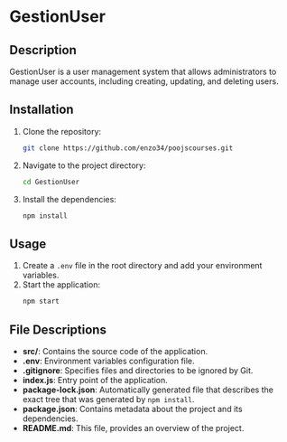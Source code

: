 
# GestionUser

## Description
GestionUser is a user management system that allows administrators to manage user accounts, including creating, updating, and deleting users.

## Installation
1. Clone the repository:
    ```sh
    git clone https://github.com/enzo34/poojscourses.git
    ```
2. Navigate to the project directory:
    ```sh
    cd GestionUser
    ```
3. Install the dependencies:
    ```sh
    npm install
    ```

## Usage
1. Create a `.env` file in the root directory and add your environment variables.
2. Start the application:
    ```sh
    npm start
    ```

## File Descriptions
- **src/**: Contains the source code of the application.
- **.env**: Environment variables configuration file.
- **.gitignore**: Specifies files and directories to be ignored by Git.
- **index.js**: Entry point of the application.
- **package-lock.json**: Automatically generated file that describes the exact tree that was generated by `npm install`.
- **package.json**: Contains metadata about the project and its dependencies.
- **README.md**: This file, provides an overview of the project.

